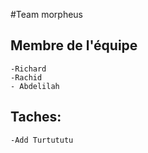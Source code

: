 #Team  morpheus

## Membre de l'équipe
    
    -Richard
    -Rachid
    - Abdelilah
## Taches:
    -Add Turtututu